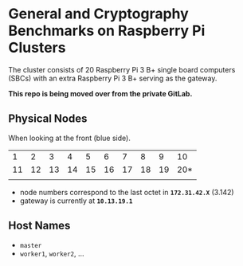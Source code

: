 # General and Cryptography Benchmarks on Raspberry Pi Clusters

The cluster consists of 20 Raspberry Pi 3 B+ single board computers (SBCs) with an extra Raspberry Pi 3 B+ serving as the gateway.

**This repo is being moved over from the private GitLab.**

## Physical Nodes

When looking at the front (blue side).

|    |    |    |    |    |    |    |    |    |     |
|  - |  - |  - |  - |  - |  - |  - |  - |  - |  -  |
|  1 |  2 |  3 |  4 |  5 |  6 |  7 |  8 |  9 | 10  |
| 11 | 12 | 13 | 14 | 15 | 16 | 17 | 18 | 19 | 20* |
|    |    |    |    |    |    |    |    |    |     |

- node numbers correspond to the last octet in **`172.31.42.X`** (3.142)
- gateway is currently at **`10.13.19.1`**

## Host Names

- `master`
- `worker1`, `worker2`, ...


